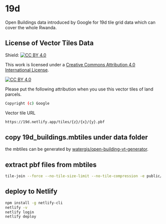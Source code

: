 # 19d

Open Buildings data introduced by Google for 19d tile grid data which can cover the whole Rwanda.

## License of Vector Tiles Data

Shield: [![CC BY 4.0][cc-by-shield]][cc-by]

This work is licensed under a [Creative Commons Attribution 4.0 International
License][cc-by].

[![CC BY 4.0][cc-by-image]][cc-by]

[cc-by]: http://creativecommons.org/licenses/by/4.0/
[cc-by-image]: https://i.creativecommons.org/l/by/4.0/88x31.png
[cc-by-shield]: https://img.shields.io/badge/License-CC%20BY%204.0-lightgrey.svg

Please put the following attribution when you use this vector tiles of land parcels.

```bash
Copyright (c) Google
```

Vector tile URL

```bash
https://19d.netlify.app/tiles/{z}/{x}/{y}.pbf
```

## copy 19d_buildings.mbtiles under data folder

the mbtiles can be generated by [watergis/open-building-vt-generator](https://github.com/watergis/open-building-vt-generator).

## extract pbf files from mbtiles

```bash
tile-join --force --no-tile-size-limit --no-tile-compression -e public/tiles data/19d_buildings.mbtiles
```

## deploy to Netlify

```bash
npm install -g netlify-cli
netlify -v
netlify login
netlify deploy
```

